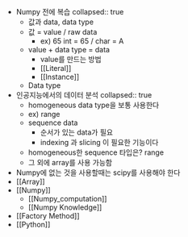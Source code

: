 - Numpy 전에 복습
  collapsed:: true
	- 값과 data, data type
	- 값 = value / raw data
		- ex) 65 int = 65 / char = A
	- value + data type = data
		- value를 만드는 방법
		- [[Literal]]
		- [[Instance]]
	- Data type
- 인공지능에서의 데이터 분석
  collapsed:: true
	- homogeneous data type을 보통 사용한다
	- ex) range
	- sequence data
		- 순서가 있는 data가 필요
		- indexing 과 slicing 이 필요한 기능이다
	- homogeneous한 sequence 타입은? range
	- 그 외에 array를 사용 가능함
- Numpy에 없는 것을 사용할때는 scipy를 사용해야 한다
- [[Array]]
- [[Numpy]]
	- [[Numpy_computation]]
	- [[Numpy Knowledge]]
- [[Factory Method]]
- [[Python]]